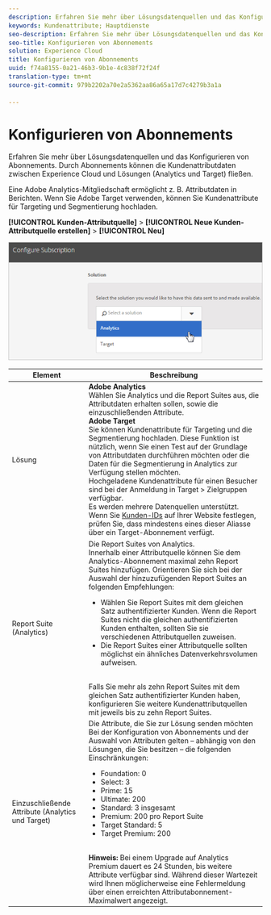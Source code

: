 ```yaml
---
description: Erfahren Sie mehr über Lösungsdatenquellen und das Konfigurieren von Abonnements. Durch Abonnements können die Kundenattributdaten zwischen Experience Cloud und Lösungen (Analytics und Target) fließen.
keywords: Kundenattribute; Hauptdienste
seo-description: Erfahren Sie mehr über Lösungsdatenquellen und das Konfigurieren von Abonnements. Durch Abonnements können die Kundenattributdaten zwischen Experience Cloud und Lösungen (Analytics und Target) fließen.
seo-title: Konfigurieren von Abonnements
solution: Experience Cloud
title: Konfigurieren von Abonnements
uuid: f74a8155-0a21-46b3-9b1e-4c838f72f24f
translation-type: tm+mt
source-git-commit: 979b2202a70e2a5362aa86a65a17d7c4279b3a1a

---
```



# Konfigurieren von Abonnements

Erfahren Sie mehr über Lösungsdatenquellen und das Konfigurieren von Abonnements. Durch Abonnements können die Kundenattributdaten zwischen Experience Cloud und Lösungen (Analytics und Target) fließen.

Eine Adobe Analytics-Mitgliedschaft ermöglicht z. B. Attributdaten in Berichten. Wenn Sie Adobe Target verwenden, können Sie Kundenattribute für Targeting und Segmentierung hochladen.

**[!UICONTROL Kunden-Attributquelle]** &gt; **[!UICONTROL Neue Kunden-Attributquelle erstellen]** &gt; **[!UICONTROL Neu]**

![](assets/configure_subscription_page.png)

| Element | Beschreibung |
|--- |--- |
| Lösung | **Adobe Analytics**<br>Wählen Sie Analytics und die Report Suites aus, die Attributdaten erhalten sollen, sowie die einzuschließenden Attribute.<br>**Adobe Target**<br>Sie können Kundenattribute für Targeting und die Segmentierung hochladen. Diese Funktion ist nützlich, wenn Sie einen Test auf der Grundlage von Attributdaten durchführen möchten oder die Daten für die Segmentierung in Analytics zur Verfügung stellen möchten.<br>Hochgeladene Kundenattribute für einen Besucher sind bei der Anmeldung in Target &gt; Zielgruppen verfügbar.<br>Es werden mehrere Datenquellen unterstützt. Wenn Sie [Kunden-IDs](../core-services/core-services.md) auf Ihrer Website festlegen, prüfen Sie, dass mindestens eines dieser Aliasse über ein Target-Abonnement verfügt. |
| Report Suite (Analytics) | Die Report Suites von Analytics.<br>Innerhalb einer Attributquelle können Sie dem Analytics-Abonnement maximal zehn Report Suites hinzufügen. Orientieren Sie sich bei der Auswahl der hinzuzufügenden Report Suites an folgenden Empfehlungen:<ul><li>Wählen Sie Report Suites mit dem gleichen Satz authentifizierter Kunden. Wenn die Report Suites nicht die gleichen authentifizierten Kunden enthalten, sollten Sie sie verschiedenen Attributquellen zuweisen.</li><li>Die Report Suites einer Attributquelle sollten möglichst ein ähnliches Datenverkehrsvolumen aufweisen.</li></ul><br>Falls Sie mehr als zehn Report Suites mit dem gleichen Satz authentifizierter Kunden haben, konfigurieren Sie weitere Kundenattributquellen mit jeweils bis zu zehn Report Suites. |
| Einzuschließende Attribute (Analytics und Target) | Die Attribute, die Sie zur Lösung senden möchten<br>Bei der Konfiguration von Abonnements und der Auswahl von Attributen gelten – abhängig von den Lösungen, die Sie besitzen – die folgenden Einschränkungen:<ul><li>Foundation: 0</li><li>Select: 3</li><li>Prime: 15</li><li>Ultimate: 200</li><li>Standard: 3 insgesamt</li><li>Premium: 200 pro Report Suite</li><li>Target Standard: 5</li><li>Target Premium: 200</li></ul><br>**Hinweis:** Bei einem Upgrade auf Analytics Premium dauert es 24 Stunden, bis weitere Attribute verfügbar sind. Während dieser Wartezeit wird Ihnen möglicherweise eine Fehlermeldung über einen erreichten Attributabonnement-Maximalwert angezeigt. |
